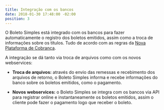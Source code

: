 ```yaml
---
title: Integração com os bancos
date: 2018-01-30 17:48:00 -02:00
position: 3
---
```


O Boleto Simples está integrado com os bancos para fazer automaticamente o registro dos boletos emitidos, assim como a troca de informações sobre os títulos. Tudo de acordo com as regras da [Nova Plataforma de Cobrança](http://boletosimples-features.siteleaf.net/suporte-a-nova-plataforma-de-cobranca/).

A integração se dá tanto via troca de arquivos como com os novos webservices:

* **Troca de arquivos:** através do envio das remessas e recebimento dos arquivos de retorno, o Boleto Simples informa e recebe informações do banco sobre os boletos emitidos, como o pagamento.

* **Novos webservices:** o Boleto Simples se integra com os bancos via API para registrar online e instantaneamente os boletos emitidos, assim o cliente pode fazer o pagamento logo que receber o boleto.